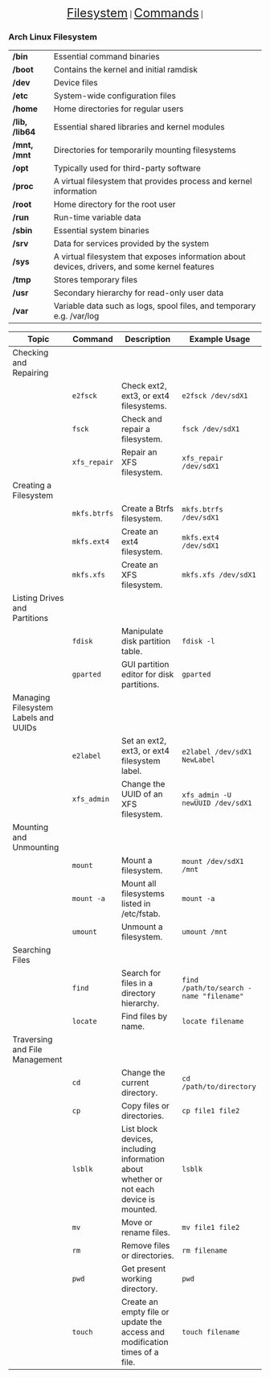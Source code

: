 <p align="center">
    <a href="#arch-linux-filesystem" style="font-size: 24px;">Filesystem</a> |
    <a href="#commands" style="font-size: 24px;">Commands</a> |
</p>

### Arch Linux Filesystem
|     |     |
| --- | --- |
| **/bin** | Essential command binaries |
| **/boot** | Contains the kernel and initial ramdisk |
| **/dev** | Device files |
| **/etc** | System-wide configuration files |
| **/home** | Home directories for regular users |
| **/lib, /lib64** | Essential shared libraries and kernel modules |
| **/mnt, /mnt** | Directories for temporarily mounting filesystems |
| **/opt** | Typically used for third-party software |
| **/proc** | A virtual filesystem that provides process and kernel information |
| **/root** | Home directory for the root user |
| **/run** | Run-time variable data |
| **/sbin** | Essential system binaries |
| **/srv** | Data for services provided by the system |
| **/sys** | A virtual filesystem that exposes information about devices, drivers, and some kernel features |
| **/tmp** | Stores temporary files |
| **/usr** | Secondary hierarchy for read-only user data |
| **/var** | Variable data such as logs, spool files, and temporary e.g. /var/log |

| Topic | Command | Description | Example Usage |
| --- | --- | --- | --- |
| Checking and Repairing |  |  |  |
|  | `e2fsck` | Check ext2, ext3, or ext4 filesystems. | `e2fsck /dev/sdX1` |
|  | `fsck` | Check and repair a filesystem. | `fsck /dev/sdX1` |
|  | `xfs_repair` | Repair an XFS filesystem. | `xfs_repair /dev/sdX1` |
| Creating a Filesystem |  |  |  |
|  | `mkfs.btrfs` | Create a Btrfs filesystem. | `mkfs.btrfs /dev/sdX1` |
|  | `mkfs.ext4` | Create an ext4 filesystem. | `mkfs.ext4 /dev/sdX1` |
|  | `mkfs.xfs` | Create an XFS filesystem. | `mkfs.xfs /dev/sdX1` |
| Listing Drives and Partitions |  |  |  |
|  | `fdisk` | Manipulate disk partition table. | `fdisk -l` |
|  | `gparted` | GUI partition editor for disk partitions. | `gparted` |
| Managing Filesystem Labels and UUIDs |  |  |  |
|  | `e2label` | Set an ext2, ext3, or ext4 filesystem label. | `e2label /dev/sdX1 NewLabel` |
|  | `xfs_admin` | Change the UUID of an XFS filesystem. | `xfs_admin -U newUUID /dev/sdX1` |
| Mounting and Unmounting |  |  |  |
|  | `mount` | Mount a filesystem. | `mount /dev/sdX1 /mnt` |
|  | `mount -a` | Mount all filesystems listed in /etc/fstab. | `mount -a` |
|  | `umount` | Unmount a filesystem. | `umount /mnt` |
| Searching Files |  |  |  |
|  | `find` | Search for files in a directory hierarchy. | `find /path/to/search -name "filename"` |
|  | `locate` | Find files by name. | `locate filename` |
| Traversing and File Management |  |  |  |
|  | `cd` | Change the current directory. | `cd /path/to/directory` |
|  | `cp` | Copy files or directories. | `cp file1 file2` |
|  | `lsblk` | List block devices, including information about whether or not each device is mounted. | `lsblk` |
|  | `mv` | Move or rename files. | `mv file1 file2` |
|  | `rm` | Remove files or directories. | `rm filename` |
|  | `pwd` | Get present working directory. | `pwd` |
|  | `touch` | Create an empty file or update the access and modification times of a file. | `touch filename` |